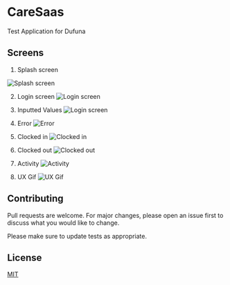 # CareSaas 
Test Application for Dufuna

## Screens
1. Splash screen 

![Splash screen](https://github.com/Odinachi/swift-test-dufuna/blob/main/Screenshots/0.png)

2. Login screen
![Login screen](https://github.com/Odinachi/swift-test-dufuna/blob/main/Screenshots/11.png)

3. Inputted Values
![Login screen](https://github.com/Odinachi/swift-test-dufuna/blob/main/Screenshots/2.png)

4. Error
![Error](https://github.com/Odinachi/swift-test-dufuna/blob/main/Screenshots/3.png)

5. Clocked in
![Clocked in](https://github.com/Odinachi/swift-test-dufuna/blob/main/Screenshots/4.png)

6. Clocked out
![Clocked out](https://github.com/Odinachi/swift-test-dufuna/blob/main/Screenshots/5.png)

7. Activity
![Activity](https://github.com/Odinachi/swift-test-dufuna/blob/main/Screenshots/6.png)

8. UX Gif
![UX Gif](https://github.com/Odinachi/swift-test-dufuna/blob/main/Screenshots/vid.gif)

## Contributing

Pull requests are welcome. For major changes, please open an issue first
to discuss what you would like to change.

Please make sure to update tests as appropriate.

## License

[MIT](https://choosealicense.com/licenses/mit/)
